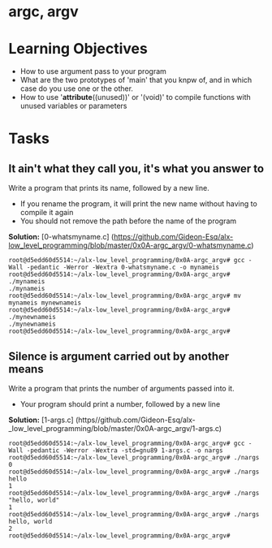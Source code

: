 # argc, argv

# Learning Objectives

* How to use argument pass to your program
* What are the two prototypes of 'main' that you knpw of, and in which case do you use one or the other.
* How to use '__attribute__((unused))' or '(void)' to compile functions with unused variables or parameters

# Tasks

## It ain't what they call you, it's what you answer to

Write a program that prints its name, followed by a new line.

* If you rename the program, it will print the new name without having to compile it again
* You should not remove the path before the name of the program

 **Solution:** [0-whatsmyname.c] (https://github.com/Gideon-Esq/alx-low_level_programming/blob/master/0x0A-argc_argv/0-whatsmyname.c)

```
root@d5edd60d5514:~/alx-low_level_programming/0x0A-argc_argv# gcc -Wall -pedantic -Werror -Wextra 0-whatsmyname.c -o mynameis
root@d5edd60d5514:~/alx-low_level_programming/0x0A-argc_argv# ./mynameis
./mynameis
root@d5edd60d5514:~/alx-low_level_programming/0x0A-argc_argv# mv mynameis mynewnameis
root@d5edd60d5514:~/alx-low_level_programming/0x0A-argc_argv# ./mynewnameis
./mynewnameis
root@d5edd60d5514:~/alx-low_level_programming/0x0A-argc_argv#
```

## Silence is argument carried out by another means

Write a program that prints the number of arguments passed into it.

* Your program should print a number, followed by a new line

**Solution:** [1-args.c] (https//github.com/Gideon-Esq/alx-_low_level_programming/blob/master/0x0A-argc_argv/1-args.c)

```
root@d5edd60d5514:~/alx-low_level_programming/0x0A-argc_argv# gcc -Wall -pedantic -Werror -Wextra -std=gnu89 1-args.c -o nargs
root@d5edd60d5514:~/alx-low_level_programming/0x0A-argc_argv# ./nargs
0
root@d5edd60d5514:~/alx-low_level_programming/0x0A-argc_argv# ./nargs hello
1
root@d5edd60d5514:~/alx-low_level_programming/0x0A-argc_argv# ./nargs "hello, world"
1
root@d5edd60d5514:~/alx-low_level_programming/0x0A-argc_argv# ./nargs hello, world
2
root@d5edd60d5514:~/alx-low_level_programming/0x0A-argc_argv#
```


